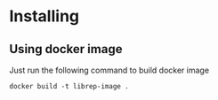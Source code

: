 # Installing

## Using docker image

Just run the following command to build docker image
```
docker build -t librep-image .
```


